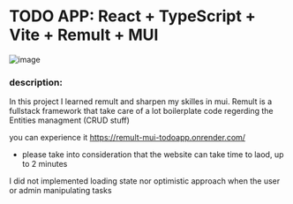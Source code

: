 # TODO APP: React + TypeScript + Vite + Remult + MUI

![image](https://github.com/ChipLuxury-EWA/remult-mui-todoapp/assets/53507364/dd5932c4-e58e-4ff8-b28e-79ab43d052be)

### description:
In this project I learned remult and sharpen my skilles in mui.
Remult is a fullstack framework that take care of a lot boilerplate code regerding the Entities managment (CRUD stuff)

you can experience it https://remult-mui-todoapp.onrender.com/
* please take into consideration that the website can take time to laod, up to 2 minutes

I did not implemented loading state nor optimistic approach when the user or admin manipulating tasks
